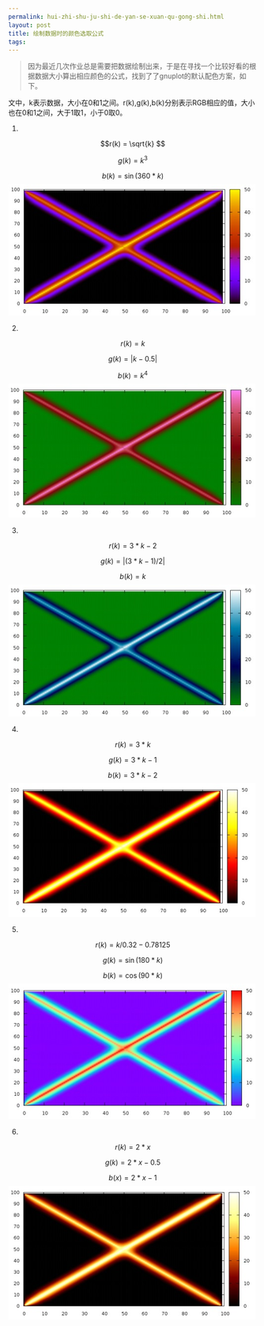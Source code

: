 ```yaml
---
permalink: hui-zhi-shu-ju-shi-de-yan-se-xuan-qu-gong-shi.html
layout: post
title: 绘制数据时的颜色选取公式
tags: 
---
```


>因为最近几次作业总是需要把数据绘制出来，于是在寻找一个比较好看的根据数据大小算出相应颜色的公式，找到了了gnuplot的默认配色方案，如下。

文中，k表示数据，大小在0和1之间。r(k),g(k),b(k)分别表示RGB相应的值，大小也在0和1之间，大于1取1，小于0取0。

1.
$$r(k) = \sqrt{k} $$

$$g(k) = k^3 $$

$$b(k) = \sin{(360*k)}$$
![](/images/tumblr_m9vbph0jT41rws8vt.jpg)

2.
$$r(k) = k $$

$$g(k) = |k-0.5|$$

$$b(k) = k^4$$
![](/images/tumblr_m9vbpqdQM41rws8vt.jpg)

3.
$$r(k) = 3*k - 2 $$

$$g(k) = |(3*k-1)/2| $$

$$b(k) = k $$
![](/images/tumblr_m9vbq7KqXy1rws8vt.jpg)

4.
$$r(k) = 3 * k $$

$$g(k) = 3 * k - 1 $$

$$b(k) = 3 * k - 2 $$
![](/images/tumblr_m9vbqgRINf1rws8vt.jpg)

5.
$$r(k) = k/0.32-0.78125 $$

$$g(k) = \sin{(180*k)} $$

$$b(k) = \cos{(90*k)} $$
![](/images/tumblr_m9vbqnhvgI1rws8vt.jpg)

6.
$$r(k)=2*x $$

$$g(k) = 2 * x - 0.5 $$

$$b(x) = 2*x-1 $$
![](/images/tumblr_m9vbqwbZXM1rws8vt.jpg)

